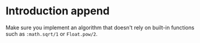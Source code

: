 # Introduction append

Make sure you implement an algorithm that doesn't rely on built-in functions such as `:math.sqrt/1` or `Float.pow/2`.
